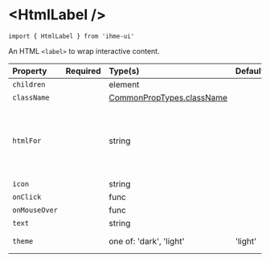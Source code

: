 \<HtmlLabel />
=====================
`import { HtmlLabel } from 'ihme-ui'`

An HTML `<label>` to wrap interactive content.

Property | Required | Type(s) | Defaults | Description
:---    |:---      |:---     |:---      |:---
`children` |  | element |  |
`className` |  | [CommonPropTypes.className](https://github.com/ihmeuw/ihme-ui/blob/master/src/utils/props.js#L11) |  | className applied to `<label>`
`htmlFor` |  | string |  | ID of a labelable element; useful if label does not contain its control.<br />See [https://www.w3.org/TR/html5/forms.html#attr-label-for](https://www.w3.org/TR/html5/forms.html#attr-label-for).
`icon` |  | string |  | path to image to render within label tag
`onClick` |  | func |  | signature: (SyntheticEvent) => {...}
`onMouseOver` |  | func |  | signature: (SyntheticEvent) => {...}
`text` |  | string |  | text to render within label tag
`theme` |  | one of: 'dark', 'light' | 'light' | one of: 'dark' (`color: white`), 'light' (`color: black`)
